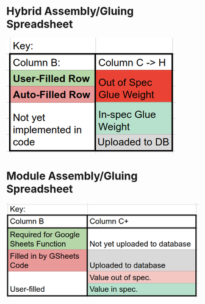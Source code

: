 # Hybrid Assembly/Gluing Spreadsheet

![Hybrid Assembly Key](./img/HybridAssemblyKey.png)

# Module Assembly/Gluing Spreadsheet

![Module Assembly Key](./img/ModuleAssemblyKey.png)